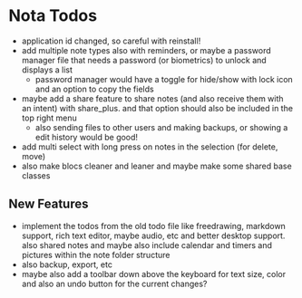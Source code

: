 # Nota Todos 

- application id changed, so careful with reinstall! 
- add multiple note types also with reminders, or maybe a password manager file that needs a password (or biometrics)
  to unlock and displays a list 
  - password manager would have a toggle for hide/show with lock icon and an option to copy the fields
- maybe add a share feature to share notes (and also receive them with an intent) with share_plus. and that option 
  should also be included in the top right menu 
  - also sending files to other users and making backups, or showing a edit history would be good! 
- add multi select with long press on notes in the selection (for delete, move) 
- also make blocs cleaner and leaner and maybe make some shared base classes

## New Features 

- implement the todos from the old todo file like freedrawing, markdown support, rich text editor, maybe audio, etc 
  and better desktop support. also shared notes and maybe also include calendar and timers and pictures within the 
  note folder structure
- also backup, export, etc 
- maybe also add a toolbar down above the keyboard for text size, color and also an undo button for the current 
  changes? 